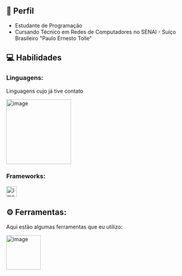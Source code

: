 ## 👋 Perfil 


- Estudante de Programação
- Cursando Técnico em Redes de Computadores no SENAI - Suíço Brasileiro "Paulo Ernesto Tolle"

## 💻 Habilidades

### Linguagens:
Linguagens cujo já tive contato

<img width="173" alt="image" src="https://github.com/Estevam-Aquino/Estevam-Aquino/assets/157605477/40aa9f6a-9250-421e-8857-c4e8b518bff8">

### Frameworks:
<img width="28" alt="image" src="https://github.com/Estevam-Aquino/Estevam-Aquino/assets/157605477/3d376580-64af-4bdd-848e-fac6c8b5ce5d">

## ⚙️ Ferramentas:
Aqui estão algumas ferramentas que eu utilizo:

<img width="92" alt="image" src="https://github.com/Estevam-Aquino/Estevam-Aquino/assets/157605477/510449dd-290f-43fd-9dfc-14658d8a1b90">











